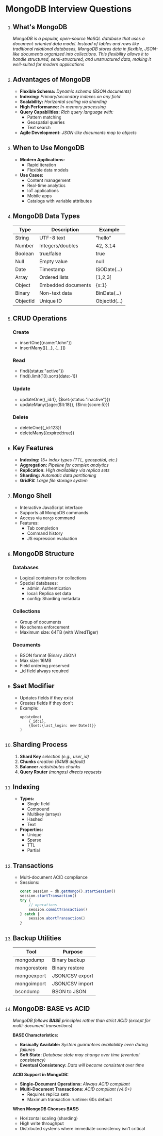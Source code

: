 # MongoDB Interview Questions

1. ## **What's MongoDB**  
    *MongoDB is a popular, open-source NoSQL database that uses a document-oriented data model. Instead of tables and rows like traditional relational databases, MongoDB stores data in flexible, JSON-like documents organized into collections. This flexibility allows it to handle structured, semi-structured, and unstructured data, making it well-suited for modern applications*

2. ## **Advantages of MongoDB**
    - **Flexible Schema:** *Dynamic schema (BSON documents)*
    - **Indexing:** *Primary/secondary indexes on any field*
    - **Scalability:** *Horizontal scaling via sharding*
    - **High Performance:** *In-memory processing*
    - **Query Capabilities:** *Rich query language with:*
        - Pattern matching
        - Geospatial queries
        - Text search
    - **Agile Development:** *JSON-like documents map to objects*

3. ## **When to Use MongoDB**
    - **Modern Applications:**
        - Rapid iteration
        - Flexible data models
    - **Use Cases:**
        - Content management
        - Real-time analytics
        - IoT applications
        - Mobile apps
        - Catalogs with variable attributes

4. ## **MongoDB Data Types**
    | Type | Description | Example |
    |------|-------------|---------|
    | String | UTF-8 text | "hello" |
    | Number | Integers/doubles | 42, 3.14 |
    | Boolean | true/false | true |
    | Null | Empty value | null |
    | Date | Timestamp | ISODate(...) |
    | Array | Ordered lists | [1,2,3] |
    | Object | Embedded documents | {x:1} |
    | Binary | Non-text data | BinData(...) |
    | ObjectId | Unique ID | ObjectId(...) |

5. ## **CRUD Operations**
    ### **Create**
    - insertOne({name:"John"})
    - insertMany([{...}, {...}])

    ### **Read** 
    - find({status:"active"})
    - find().limit(10).sort({date:-1})

    ### **Update**
    - updateOne({_id:1}, {$set:{status:"inactive"}})
    - updateMany({age:{$lt:18}}, {$inc:{score:5}})

    ### **Delete**
    - deleteOne({_id:123})
    - deleteMany({expired:true})

6. ## **Key Features**
    - **Indexing:** *15+ index types (TTL, geospatial, etc.)*
    - **Aggregation:** *Pipeline for complex analytics*
    - **Replication:** *High availability via replica sets*
    - **Sharding:** *Automatic data partitioning*
    - **GridFS:** *Large file storage system*

7. ## **Mongo Shell**
    - Interactive JavaScript interface
    - Supports all MongoDB commands
    - Access via `mongo` command
    - Features:
        - Tab completion
        - Command history
        - JS expression evaluation

8. ## **MongoDB Structure**
    ### **Databases**
    - Logical containers for collections
    - Special databases:
        - admin: Authentication
        - local: Replica set data
        - config: Sharding metadata

    ### **Collections**
    - Group of documents
    - No schema enforcement
    - Maximum size: 64TB (with WiredTiger)

    ### **Documents**
    - BSON format (Binary JSON)
    - Max size: 16MB
    - Field ordering preserved
    - _id field always required

9. ## **$set Modifier**
    - Updates fields if they exist
    - Creates fields if they don't
    - Example:
        ```mongo
        updateOne(
            {_id:1}, 
            {$set:{last_login: new Date()}}
        )
        ```

10. ## **Sharding Process**
    1. **Shard Key** *selection (e.g., user_id)*
    2. **Chunks** *creation (64MB default)*
    3. **Balancer** *redistributes chunks*
    4. **Query Router** *(mongos) directs requests*

11. ## **Indexing**
    - **Types:**
        - Single field
        - Compound
        - Multikey (arrays)
        - Hashed
        - Text
    - **Properties:**
        - Unique
        - Sparse
        - TTL
        - Partial

12. ## **Transactions**
    - Multi-document ACID compliance
    - Sessions:
        ```ts
        const session = db.getMongo().startSession()
        session.startTransaction()
        try {
            // operations
            session.commitTransaction()
        } catch {
            session.abortTransaction()
        }
        ```

13. ## **Backup Utilities**
    | Tool | Purpose |
    |------|---------|
    | mongodump | Binary backup |
    | mongorestore | Binary restore |
    | mongoexport | JSON/CSV export |
    | mongoimport | JSON/CSV import |
    | bsondump | BSON to JSON |

14. ## **MongoDB: BASE vs ACID**
    *MongoDB follows **BASE** principles rather than strict ACID (except for multi-document transactions)*

    **BASE Characteristics:**
    - **Basically Available:** *System guarantees availability even during failures*
    - **Soft State:** *Database state may change over time (eventual consistency)*
    - **Eventual Consistency:** *Data will become consistent over time*

    **ACID Support in MongoDB:**
    - **Single-Document Operations:** *Always ACID compliant*
    - **Multi-Document Transactions:** *ACID compliant (v4.0+)*
        - Requires replica sets
        - Maximum transaction runtime: 60s default

    **When MongoDB Chooses BASE:**
    - Horizontal scaling (sharding)
    - High write throughput
    - Distributed systems where immediate consistency isn't critical